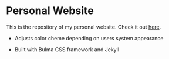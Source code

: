 # Personal Website

This is the repository of my personal website. Check it out [here](http://lucashoeft.com).

* Adjusts color cheme depending on users system appearance

* Built with Bulma CSS framework and Jekyll